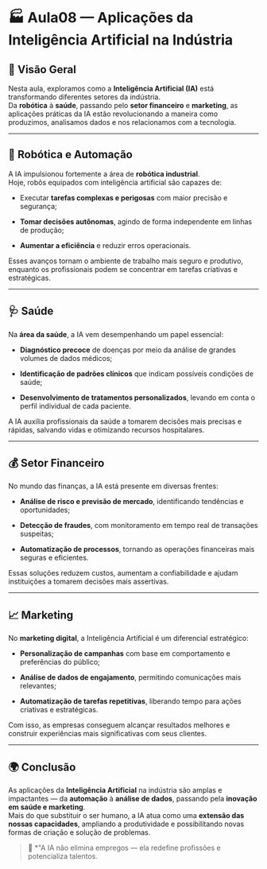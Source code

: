 # 🏭 Aula08 — Aplicações da Inteligência Artificial na Indústria

## 🧠 Visão Geral

Nesta aula, exploramos como a **Inteligência Artificial (IA)** está transformando diferentes setores da indústria.  
Da **robótica** à **saúde**, passando pelo **setor financeiro** e **marketing**, as aplicações práticas da IA estão revolucionando a maneira como produzimos, analisamos dados e nos relacionamos com a tecnologia.

---

## 🤖 Robótica e Automação

A IA impulsionou fortemente a área de **robótica industrial**.  
Hoje, robôs equipados com inteligência artificial são capazes de:

- Executar **tarefas complexas e perigosas** com maior precisão e segurança;

- **Tomar decisões autônomas**, agindo de forma independente em linhas de produção;

- **Aumentar a eficiência** e reduzir erros operacionais.

Esses avanços tornam o ambiente de trabalho mais seguro e produtivo, enquanto os profissionais podem se concentrar em tarefas criativas e estratégicas.

---

## 🩺 Saúde

Na **área da saúde**, a IA vem desempenhando um papel essencial:

- **Diagnóstico precoce** de doenças por meio da análise de grandes volumes de dados médicos;

- **Identificação de padrões clínicos** que indicam possíveis condições de saúde;

- **Desenvolvimento de tratamentos personalizados**, levando em conta o perfil individual de cada paciente.

A IA auxilia profissionais da saúde a tomarem decisões mais precisas e rápidas, salvando vidas e otimizando recursos hospitalares.

---

## 💰 Setor Financeiro

No mundo das finanças, a IA está presente em diversas frentes:

- **Análise de risco e previsão de mercado**, identificando tendências e oportunidades;

- **Detecção de fraudes**, com monitoramento em tempo real de transações suspeitas;

- **Automatização de processos**, tornando as operações financeiras mais seguras e eficientes.

Essas soluções reduzem custos, aumentam a confiabilidade e ajudam instituições a tomarem decisões mais assertivas.

---

## 📈 Marketing

No **marketing digital**, a Inteligência Artificial é um diferencial estratégico:

- **Personalização de campanhas** com base em comportamento e preferências do público;

- **Análise de dados de engajamento**, permitindo comunicações mais relevantes;

- **Automatização de tarefas repetitivas**, liberando tempo para ações criativas e estratégicas.

Com isso, as empresas conseguem alcançar resultados melhores e construir experiências mais significativas com seus clientes.

---

## 🌍 Conclusão

As aplicações da **Inteligência Artificial** na indústria são amplas e impactantes — da **automação** à **análise de dados**, passando pela **inovação em saúde e marketing**.  
Mais do que substituir o ser humano, a IA atua como uma **extensão das nossas capacidades**, ampliando a produtividade e possibilitando novas formas de criação e solução de problemas.

> 💬 *"A IA não elimina empregos — ela redefine profissões e potencializa talentos.
